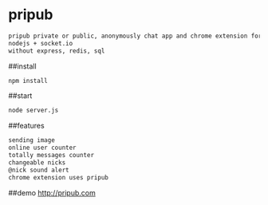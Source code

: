 # pripub
```sh
pripub private or public, anonymously chat app and chrome extension for beginners  (2014)
nodejs + socket.io
without express, redis, sql
```


##install
```sh
npm install
```

##start
```sh
node server.js
```

##features
```sh
sending image
online user counter
totally messages counter
changeable nicks
@nick sound alert
chrome extension uses pripub
```

##demo
http://pripub.com
